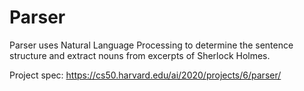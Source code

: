 # Parser

Parser uses Natural Language Processing to determine the sentence structure and extract nouns from excerpts of Sherlock Holmes.

Project spec: https://cs50.harvard.edu/ai/2020/projects/6/parser/

